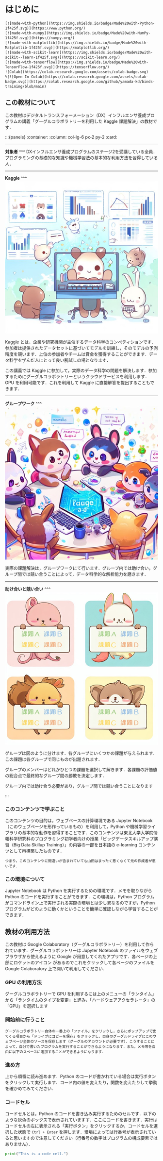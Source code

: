 # はじめに

```{only} html
[![made-with-python](https://img.shields.io/badge/Made%20with-Python-1f425f.svg)](https://www.python.org/)
[![made-with-numpy](https://img.shields.io/badge/Made%20with-NumPy-1f425f.svg)](https://numpy.org/)
[![made-with-matplotlib](https://img.shields.io/badge/Made%20with-Matplotlib-1f425f.svg)](https://matplotlib.org/)
[![made-with-scikit-learn](https://img.shields.io/badge/Made%20with-scikit--learn-1f425f.svg)](https://scikit-learn.org/)
[![made-with-tensorflow](https://img.shields.io/badge/Made%20with-TensorFlow-1f425f.svg)](https://tensorflow.org/)
![Colab](https://colab.research.google.com/assets/colab-badge.svg)
%[![Open In Colab](https://colab.research.google.com/assets/colab-badge.svg)](https://colab.research.google.com/github/yamada-kd/binds-training/blob/main)
```

## この教材について
この教材はデジタルトランスフォーメーション（DX）インフルエンサ養成プログラムの講義「グーグルコラボラトリーを利用した Kaggle 課題解決」の教材です．

:::{panels}
:container:
:column: col-lg-6 px-2 py-2
:card:

---
**対象者**
^^^
DXインフルエンサ養成プログラムのステージ2を受講している全員．プログラミングの基礎的な知識や機械学習法の基本的な利用方法を習得している人．

---
**Kaggle**
^^^
<img src="image/kaggle.jpg">


Kaggle とは，企業や研究機関が主催するデータ科学のコンペティションです．参加者は提供されたデータセットに基づいてモデルを訓練し，そのモデルの予測精度を競います．上位の参加者やチームは賞金を獲得することができます．データ科学を学んだ人にとって良い腕試しの場となります．

この講義では Kaggle に参加して，実際のデータ科学の問題を解決します．参加するためにグーグルコラボラトリーというクラウドサービスを利用します．GPU を利用可能です．これを利用して Kaggle に直接解答を提出することもできます．

---
**グループワーク**
^^^
<img src="image/collaboration.jpg">


実際の課題解決は，グループワークにて行います．グループ内では助け合い，グループ間では競い合うことによって，データ科学的な解析能力を磨きます．


---
**助け合いと競い合い**
^^^
<img src="image/group.jpg">


グループは図のように分けます．各グループにいくつかの課題が与えられます．この課題は各グループで同じものが出題されます．

グループのメンバーはどれかひとつの課題を選択して解きます．各課題の評価値の総合点で最終的なグループ間の勝敗を決定します．

グループ内では助け合う必要があり，グループ間では競い合うことになります

:::

### このコンテンツで学ぶこと
このコンテンツの目的は，ウェブベースの計算環境である Jupyter Notebook（このウェブページを形作っているもの）を利用して，Python や機械学習ライブラリの基本的な動作を習得することです．このコンテンツは東北大学大学院情報科学研究科のプログラミング初学者向けの授業「ビッグデータスキルアップ演習（Big Data Skillup Training）」の内容の一部を日本語の e-learning コンテンツとして再構築したものです．
```{note}
つまり，このコンテンツに間違いが含まれていても山田はまったく悪くなくて元の作成者が悪いです．
```
### この環境について
Jupyter Notebook は Python を実行するための環境です．メモを取りながら Python のコードを実行することができます．この環境は，Python プログラムがコマンドライン上で実行される実際の環境とは少し異なるのですが，Python プログラムがどのように動くかということを簡単に確認しながら学習することができます．

## 教材の利用方法
この教材は Google Colaboratory（グーグルコラボラトリー）を利用して作られています．グーグルコラボラトリーは Jupyter Notebook のファイルをウェブブラウザから使えるように Google が用意してくれたアプリです．各ページの上部にロケットのアイコン <i class="fa fa-rocket" aria-hidden="true"></i> があるのでこれをクリックして各ページのファイルを Google Colaboratory 上で開いて利用してください．

### GPU の利用方法

グーグルコラボラトリーで GPU を利用するには上のメニューの「ランタイム」から「ランタイムのタイプを変更」と進み，「ハードウェアアクセラレータ」の「GPU」を選択します

### 開始前に行うこと

```{hint}
グーグルコラボラトリー自体の一番上の「ファイル」をクリックし，さらにポップアップで出てくる項目から「ドライブにコピーを保存」をクリックし，自身のグーグルドライブにこのウェブページ全体のソースを保存します（グーグルのアカウントが必要です）．こうすることによって，自分で書いたプログラムを実行することができるようになります．また，メモ等を自由に以下のスペースに追加することができるようになります．
```

### 進め方

上から順番に読み進めます．Python のコードが書かれている場合は実行ボタンをクリックして実行します．コード内の値を変えたり，関数を変えたりして挙動を確かめてみてください．

### コードセル

コードセルとは，Python のコードを書き込み実行するためのセルです．以下のような灰色のボックスで表示されていますす．ここにコードを書きます．実行はコードセルの左に表示される「実行ボタン」をクリックするか，コードセルを選択した状態で `Ctrl + Enter` を押します．環境によっては行番号が表示されていると思いますので注意してください（行番号の数字はプログラムの構成要素ではありません）．

```python
print("This is a code cell.")
```
